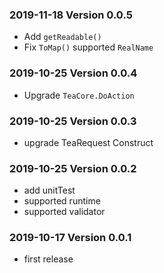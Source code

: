 ### 2019-11-18 Version 0.0.5
* Add `getReadable()`
* Fix `ToMap()` supported `RealName`

### 2019-10-25 Version 0.0.4
* Upgrade `TeaCore.DoAction`

### 2019-10-25 Version 0.0.3
* upgrade TeaRequest Construct

### 2019-10-25 Version 0.0.2
* add unitTest 
* supported runtime
* supported validator

### 2019-10-17 Version 0.0.1
* first release